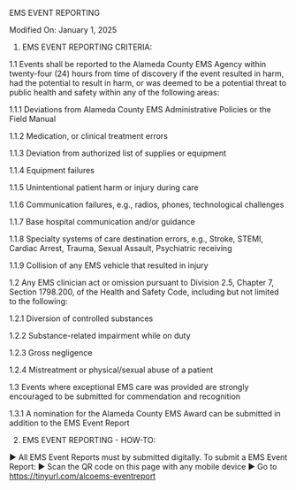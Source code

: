 EMS EVENT REPORTING

Modified On: January 1, 2025

1. EMS EVENT REPORTING CRITERIA:

1.1 Events shall be reported to the Alameda County EMS Agency within twenty-four (24) hours from time of discovery if the event resulted in harm, had the potential to result in harm, or was deemed to be a potential threat to public health and safety within any of the following areas:

1.1.1 Deviations from Alameda County EMS Administrative Policies or the Field Manual

1.1.2 Medication, or clinical treatment errors

1.1.3 Deviation from authorized list of supplies or equipment

1.1.4 Equipment failures

1.1.5 Unintentional patient harm or injury during care

1.1.6 Communication failures, e.g., radios, phones, technological challenges

1.1.7 Base hospital communication and/or guidance

1.1.8 Specialty systems of care destination errors, e.g., Stroke, STEMI, Cardiac Arrest, Trauma, Sexual Assault, Psychiatric receiving

1.1.9 Collision of any EMS vehicle that resulted in injury

1.2 Any EMS clinician act or omission pursuant to Division 2.5, Chapter 7, Section 1798.200, of the Health and Safety Code, including but not limited to the following:

1.2.1 Diversion of controlled substances

1.2.2 Substance-related impairment while on duty

1.2.3 Gross negligence

1.2.4 Mistreatment or physical/sexual abuse of a patient

1.3 Events where exceptional EMS care was provided are strongly encouraged to be submitted for commendation and recognition

1.3.1 A nomination for the Alameda County EMS Award can be submitted in addition to the EMS Event Report

2. EMS EVENT REPORTING - HOW-TO:

► All EMS Event Reports must by submitted digitally. To submit a EMS Event Report:
► Scan the QR code on this page with any mobile device
► Go to https://tinyurl.com/alcoems-eventreport

